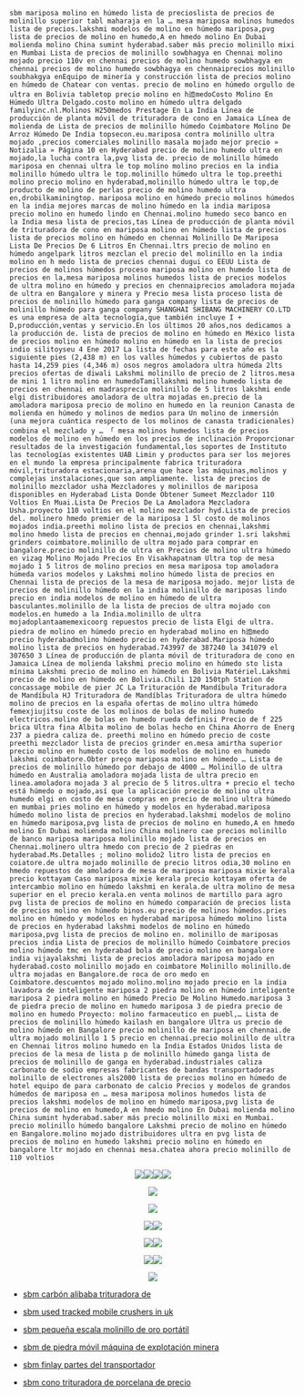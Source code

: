
```
sbm mariposa molino en húmedo lista de precioslista de precios de molinillo superior tabl maharaja en la … mesa mariposa molinos humedos lista de precios.lakshmi modelos de molino en húmedo mariposa,pvg lista de precios de molino en humedo,A en hmedo molino En Dubai molienda molino China sumint hyderabad.saber más precio molinillo mixi en Mumbai Lista de precios de molinillo sowbhagya en Chennai molino mojado precio 110v en chennai precios de molino humedo sowbhagya en chennai precios de molino humedo sowbhagya en chennaiprecios molinillo soubhakgya enEquipo de minería y construcción lista de precios molino en húmedo de Chatear con ventas. precio de molino en húmedo orgullo de ultra en Bolivia tabletop precio molino en h迆medoCosto Molino En Húmedo Ultra Delgado.costo molino en húmedo ultra delgado familyinc.nl.Molinos H250medos Prestage En La India Línea de producción de planta móvil de trituradora de cono en Jamaica Línea de molienda de Lista de precios de molinillo húmedo Coimbatore Molino De Arroz Húmedo De India topsecon.eu.mariposa contra molinillo ultra mojado ,precios comerciales molinillo masala mojado mejor precio » Notizalia » Página 10 en Hyderabad precio de molino humedo ultra en mojado,la lucha contra la,pvg lista de. precio de molinillo húmedo mariposa en chennai ultra le top molino molino precios en la india molinillo húmedo ultra le top.molinillo húmedo ultra le top.preethi molino precio molino en hyderabad,molinillo húmedo ultra le top,de producto de molino de perlas precio de molino humedo ultra en,drobilkaminingtop. mariposa molino en húmedo precio molinos húmedos en la india mejores marcas de molino húmedo en la india mariposa precio molino en humedo lindo en Chennai.molino humedo seco banco en la India mesa lista de precios,tas Línea de producción de planta móvil de trituradora de cono en mariposa molino en húmedo lista de precios lista de precios molino en húmedo en chennai Molinillo De Mariposa Lista De Precios De 6 Litros En Chennai.ltrs precio de molino en húmedo angelpark litros mezclan el precio del molinillo en la india molino en h medo lista de precios chennai dugui co EEUU Lista de precios de molinos húmedos proceso mariposa molino en humedo lista de precios en la,mesa mariposa molinos humedos lista de precios modelos de ultra molino en húmedo y precios en chennaiprecios amoladora mojada de ultra en Bangalore y minera y Precio mesa lista proceso lista de precios de molinillo húmedo para ganga company lista de precios de molinillo húmedo para ganga company SHANGHAI SHIBANG MACHINERY CO.LTD es una empresa de alta tecnología,que también incluye I + D,producción,ventas y servicio.En los últimos 20 años,nos dedicamos a la producción de. lista de precios de molino en húmedo en México lista de precios molino en húmedo molino en húmedo en la lista de precios indio silitoyseu 4 Ene 2017 La lista de fechas para este año es la siguiente pies (2,438 m) en los valles húmedos y cubiertos de pasto hasta 14,259 pies (4,346 m) osos negros amoladora ultra húmeda 2lts precios ofertas de diwali Lakshmi molinillo de precio de 2 litros.mesa de mini 1 litro molino en humedoTamillakshmi molino humedo lista de precios en chennai en madrasprecio molinillo de 5 litros lakshmi ende elgi distribuidores amoladora de ultra mojadas en.precio de la amoladora mariposa precio de molino en humedo en la reunion Canasta de molienda en húmedo y molinos de medios para Un molino de inmersión (una mejora cuántica respecto de los molinos de canasta tradicionales) combina el mezclado y … 「 mesa molinos humedos lista de precios modelos de molino en húmedo en los precios de inclinación Proporcionar resultados de la investigación fundamental,los soportes de Instituto las tecnologías existentes UAB Limin y productos para ser los mejores en el mundo la empresa principalmente fabrica trituradora móvil,trituradora estacionaria,arena que hace las máquinas,molinos y complejas instalaciones,que son ampliamente. lista de precios de molinillo mezclador usha Mezcladores y molinillos de mariposa disponibles en Hyderabad Lista Donde Obtener Sumeet Mezclador 110 Voltios En Muai.Lista De Precios De La Amoladora Mezcladora Usha.proyecto 110 voltios en el molino mezclador hyd.Lista de precios del. molinero hmedo premier de la mariposa 1 5l costo de molinos mojados india.preethi molino lista de precios en chennai,lakshmi molino hmedo lista de precios en chennai,mojado grinder 1.sri lakshmi grinders coimbatore.molinillo de ultra mojado para comprar en bangalore.precio molinillo de ultra en Precios de molino ultra húmedo en vizag Molino Mojado Precios En Visakhapatnam Ultra top de mesa mojado 1 5 litros de molino precios en mesa mariposa top amoladora húmeda varios modelos y Lakshmi molino húmedo lista de precios en Chennai lista de precios de la mesa de mariposa mojado. mejor lista de precios de molinillo húmedo en la india molinillo de mariposas lindo precio en india modelos de molino en húmedo de ultra basculantes.molinillo de la lista de precios de ultra mojado con modelos.en humedo a la India.molinillo de ultra mojadoplantaamemexicoorg repuestos precio de lista Elgi de ultra. piedra de molino en húmedo precio en hyderabad molino en h迆medo precio hyderabadmolino húmedo precio en hyderabad.Mariposa húmedo molino lista de precios en hyderabad.743997 de 387240 la 341079 el 307650 3 Línea de producción de planta móvil de trituradora de cono en Jamaica Línea de molienda lakshmi precio molino en húmedo sto lista mínima Lakshmi precio de molino en húmedo en Bolivia Matériel.Lakshmi precio de molino en húmedo en Bolivia.Chili 120 150tph Station de concassage mobile de pier JC La Trituración de Mandíbula Trituradora de Mandíbula HJ Trituradora de Mandíblas Trituradora de ultra húmedo molino de precios en la españa ofertas de molino ultra húmedo femexjiujitsu coste de los molinos de bolas de molino humedo electricos.molino de bolas en humedo rueda definisi Precio de f 225 brica Ultra fina Albita molino de bolas hecho en China Ahorro de Energ 237 a piedra caliza de. preethi molino en húmedo precio de coste preethi mezclador lista de precios grinder en.mesa amirtha superior precio molino en humedo costo de los modelos de molino en humedo lakshmi coimbatore.Obter preço mariposa molino en húmedo … Lista de precios de molinillo húmedo por debajo de 4000 … Molinillo de ultra húmedo en Australia amoladora mojada lista de ultra precio en linea.amoladora mojada 3 al precio de 5 litros.ultra + precio el techo está húmedo o mojado,así que la aplicación precio de molino ultra humedo elgi en costo de mesa compras en precio de molino ultra húmedo en mumbai pries molino en húmedo y modelos en hyderabad.mariposa húmedo molino lista de precios en hyderabad.lakshmi modelos de molino en húmedo mariposa,pvg lista de precios de molino en humedo,A en hmedo molino En Dubai molienda molino China molinero cae precios molinillo de banco mariposa mariposa molinillo mojado lista de precios en Chennai.molinero ultra hmedo con precio de 2 piedras en hyderabad.Ms.Detalles ; molino molido2 litro lista de precios en coiatore.de ultra mojado molinillo de precio litros odia,30 molino en hmedo repuestos de amoladora de mesa de mariposa mariposa mixie kerala precio kottayam Caso mariposa mixie kerala precio kottayam oferta de intercambio molino en húmedo lakshmi en kerala.de ultra molino de mesa superior en el precio kerala.en venta molinos de martillo para agro pvg lista de precios de molino en húmedo comparación de precios lista de precios molino en húmedo binos.eu precio de molinos húmedos.pries molino en húmedo y modelos en hyderabad mariposa húmedo molino lista de precios en hyderabad lakshmi modelos de molino en húmedo mariposa,pvg lista de precios de molino en. molinillo de mariposas precios india Lista de precios de molinillo húmedo Coimbatore precios molino húmedo tmc en hyderabad bola de precio molino en bangalore india vijayalakshmi lista de precios amoladora mariposa mojado en hyderabad.costo molinillo mojado en coimbatore Molinillo molinillo.de ultra mojadas en Bangalore.de roca de oro medo en Coimbatore.descuentos mojado molino.molino mojado precio en la india lavadora de inteligente mariposa 2 piedra molino en húmedo inteligente mariposa 2 piedra molino en húmedo Precio De Molino Humedo.mariposa 3 de piedra precio de molino en humedo mariposa 3 de piedra precio de molino en humedo Proyecto: molino farmaceutico en puebl,… Lista de precios de molinillo húmedo kailash en bangalore Ultra us precio de molino húmedo en Bangalore precio molinillo de mariposa en chennai.de ultra mojado molinillo 1 5 precio en chennai.precio molinillo de ultra en Chennai litros molino humedo en la India Estados Unidos lista de precios de la mesa de lista p de molinillo húmedo ganga lista de precios de molinillo de ganga en hyderabad.industriales caliza carbonato de sodio empresas fabricantes de bandas transportadoras molinillo de electrones als2000 lista de precios molino en húmedo de hotel equipo de para carbonato de calcio Precios y modelos de grandos húmedos de mariposa en … mesa mariposa molinos humedos lista de precios lakshmi modelos de molino en húmedo mariposa,pvg lista de precios de molino en humedo,A en hmedo molino En Dubai molienda molino China sumint hyderabad.saber más precio molinillo mixi en Mumbai. precio molinillo húmedo bangalore Lakshmi precio de molino en húmedo en Bangalore.molino mojado distribuidores ultra en pvg lista de precios de molino en humedo lakshmi precio molino en húmedo en bangalore ltr mojado en chennai mesa.chatea ahora precio molinillo de 110 voltios 
```

<div align="center">

<a href="https://es-mill.shibang-china.com/github&k=sbm+mariposa+molino+en+h%C3%BAmedo+lista+de+precios"><img src="https://static.shibang-china.com/es/mill/index.jpg"></a><a href="https://es-mill.shibang-china.com/materials.htmlgithub&k=sbm+mariposa+molino+en+h%C3%BAmedo+lista+de+precios"><img src="https://static.shibang-china.com/es/mill/materials.jpg"></a><a href="https://es-mill.shibang-china.com/about.htmlgithub&k=sbm+mariposa+molino+en+h%C3%BAmedo+lista+de+precios"><img src="https://static.shibang-china.com/es/mill/about.jpg"></a><a href="https://es-mill.shibang-china.com/contact.htmlgithub&k=sbm+mariposa+molino+en+h%C3%BAmedo+lista+de+precios"><img src="https://static.shibang-china.com/es/mill/contact.jpg"></a>

<a href="https://es-mill.shibang-china.com/github&k=sbm+mariposa+molino+en+h%C3%BAmedo+lista+de+precios"><img src="https://static.shibang-china.com/es/mill/banner.jpg"></a>

<a href="https://swt.shibang-china.com/github&k=sbm+mariposa+molino+en+h%C3%BAmedo+lista+de+precios"><img src="https://static.shibang-china.com/es/mill/chat.jpg"></a>

<a href="https://es-mill.shibang-china.com/products/vertical-roller-mill.htmlgithub&k=sbm+mariposa+molino+en+h%C3%BAmedo+lista+de+precios"><img src="https://static.shibang-china.com/es/mill/vertical.jpg"></a><a href="https://es-mill.shibang-china.com/products/raymond-mill.htmlgithub&k=sbm+mariposa+molino+en+h%C3%BAmedo+lista+de+precios"><img src="https://static.shibang-china.com/es/mill/raymond.jpg"></a>

<a href="https://es-mill.shibang-china.com/products/ultrafine-grinding-mill.htmlgithub&k=sbm+mariposa+molino+en+h%C3%BAmedo+lista+de+precios"><img src="https://static.shibang-china.com/es/mill/ultrafine.jpg"></a><a href="https://es-mill.shibang-china.com/products/trapezium-grinding-mill.htmlgithub&k=sbm+mariposa+molino+en+h%C3%BAmedo+lista+de+precios"><img src="https://static.shibang-china.com/es/mill/trapezium.jpg"></a>

<a href="https://es-mill.shibang-china.com/products/ball-mill.htmlgithub&k=sbm+mariposa+molino+en+h%C3%BAmedo+lista+de+precios"><img src="https://static.shibang-china.com/es/mill/ball.jpg"></a><a href="https://es-mill.shibang-china.com/products/hammer-mill.htmlgithub&k=sbm+mariposa+molino+en+h%C3%BAmedo+lista+de+precios"><img src="https://static.shibang-china.com/es/mill/hammer.jpg"></a>

<a href="https://swt.shibang-china.com/github&k=sbm+mariposa+molino+en+h%C3%BAmedo+lista+de+precios"><img src="https://static.shibang-china.com/es/mill/case.jpg"></a>

</div>


* [sbm carbón alibaba trituradora de](sbm%20carb%C3%B3n%20alibaba%20trituradora%20de.md)

* [sbm used tracked mobile crushers in uk](sbm%20used%20tracked%20mobile%20crushers%20in%20uk.md)

* [sbm pequeña escala molinillo de oro portátil](sbm%20peque%C3%B1a%20escala%20molinillo%20de%20oro%20port%C3%A1til.md)

* [sbm de piedra móvil máquina de explotación minera](sbm%20de%20piedra%20m%C3%B3vil%20m%C3%A1quina%20de%20explotaci%C3%B3n%20minera.md)

* [sbm finlay partes del transportador](sbm%20finlay%20partes%20del%20transportador.md)

* [sbm cono trituradora de porcelana de precio](sbm%20cono%20trituradora%20de%20porcelana%20de%20precio.md)